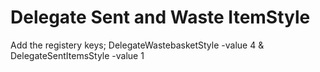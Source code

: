 # Delegate Sent and Waste ItemStyle


Add the registery keys;
DelegateWastebasketStyle -value 4
&
DelegateSentItemsStyle -value 1
